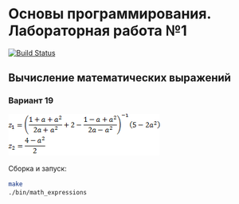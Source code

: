 # Основы программирования. Лабораторная работа №1
[![Build Status](https://travis-ci.org/z8432k/feodorov-base-coding-lab1-19.svg?branch=master)](https://travis-ci.org/z8432k/feodorov-base-coding-lab1-19)

## Вычисление математических выражений

### Вариант 19

![task](assets/task.png)

Сборка и запуск:

```bash
make
./bin/math_expressions
```

